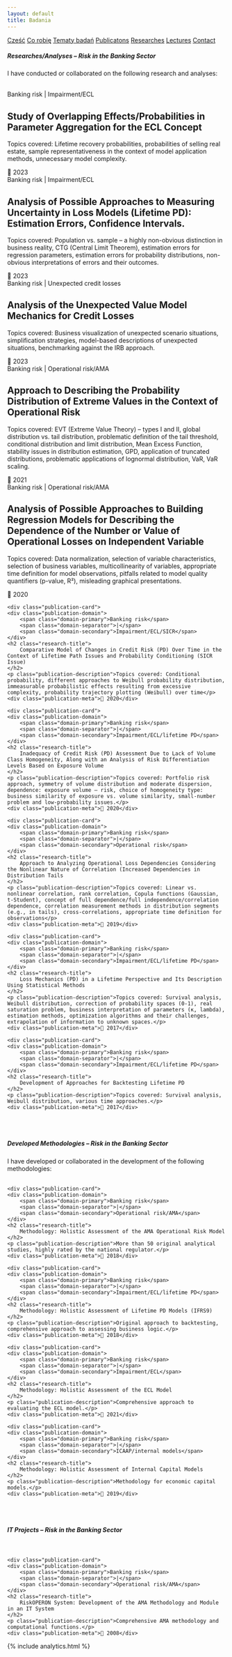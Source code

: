 ```yaml
---
layout: default
title: Badania
---
```

<div id="myMenu">
  <a href="/" class="menu-option">Cześć</a>
  <a href="/about" class="menu-option">Co robię</a>
  <a href="/topics" class="menu-option">Tematy badań</a>
  <a href="/publications" class="menu-option">Publicatons</a>
  <a href="/researches" class="menu-option">Researches</a>
  <a href="/conferences" class="menu-option">Lectures</a>
  <a href="/contact" class="menu-option">Contact</a>
</div>

<div class="square"></div>
<div class="square1"></div>
<div class="square2"></div>
<div class="square-big"></div>

##### Researches/Analyses – Risk in the Banking Sector
I have conducted or collaborated on the following research and analyses:
<br>
<br>


<div class="publications-container">


  <div class="publication-card">
    <div class="publication-domain">
        <span class="domain-primary">Banking risk</span>
        <span class="domain-separator">|</span>
        <span class="domain-secondary">Impairment/ECL</span>
    </div>
    <h2 class="research-title">
      Study of Overlapping Effects/Probabilities in Parameter Aggregation for the ECL Concept
    </h2>
    <p class="publication-description">Topics covered: Lifetime recovery probabilities, probabilities of selling real estate, sample representativeness in the context of model application methods, unnecessary model complexity.</p>
    <div class="publication-meta">📅 2023</div>
  </div>




  <div class="publication-card">
    <div class="publication-domain">
        <span class="domain-primary">Banking risk</span>
        <span class="domain-separator">|</span>
        <span class="domain-secondary">Impairment/ECL</span>
    </div>
    <h2 class="research-title">
        Analysis of Possible Approaches to Measuring Uncertainty in Loss Models (Lifetime PD): Estimation Errors, Confidence Intervals.
    </h2>
    <p class="publication-description">Topics covered: Population vs. sample – a highly non-obvious distinction in business reality, CTG (Central Limit Theorem), estimation errors for regression parameters, estimation errors for probability distributions, non-obvious interpretations of errors and their outcomes.</p>
    <div class="publication-meta">📅 2023</div>
  </div>




  <div class="publication-card">
    <div class="publication-domain">
        <span class="domain-primary">Banking risk</span>
        <span class="domain-separator">|</span>
        <span class="domain-secondary">Unexpected credit losses</span>
    </div>
    <h2 class="research-title">
        Analysis of the Unexpected Value Model Mechanics for Credit Losses
    </h2>
    <p class="publication-description">Topics covered: Business visualization of unexpected scenario situations, simplification strategies, model-based descriptions of unexpected situations, benchmarking against the IRB approach. </p>
    <div class="publication-meta">📅 2023</div>
  </div>


  <div class="publication-card">
    <div class="publication-domain">
        <span class="domain-primary">Banking risk</span>
        <span class="domain-separator">|</span>
        <span class="domain-secondary">Operational risk/AMA</span>
    </div>
    <h2 class="research-title">
        Approach to Describing the Probability Distribution of Extreme Values in the Context of Operational Risk
    </h2>
    <p class="publication-description">Topics covered: EVT (Extreme Value Theory) – types I and II, global distribution vs. tail distribution, problematic definition of the tail threshold, conditional distribution and limit distribution, Mean Excess Function, stability issues in distribution estimation, GPD, application of truncated distributions, problematic applications of lognormal distribution, VaR, VaR scaling. </p>
    <div class="publication-meta">📅 2021</div>
  </div>




  <div class="publication-card">
    <div class="publication-domain">
        <span class="domain-primary">Banking risk</span>
        <span class="domain-separator">|</span>
        <span class="domain-secondary">Operational risk/AMA</span>
    </div>
    <h2 class="research-title">
        Analysis of Possible Approaches to Building Regression Models for Describing the Dependence of the Number or Value of Operational Losses on Independent Variable
    </h2>
    <p class="publication-description">Topics covered: Data normalization, selection of variable characteristics, selection of business variables, multicollinearity of variables, appropriate time definition for model observations, pitfalls related to model quality quantifiers (p-value, R²), misleading graphical presentations.</p>
    <div class="publication-meta">📅 2020</div>
  </div>





    <div class="publication-card">
    <div class="publication-domain">
        <span class="domain-primary">Banking risk</span>
        <span class="domain-separator">|</span>
        <span class="domain-secondary">Impairment/ECL/SICR</span>
    </div>
    <h2 class="research-title">
        Comparative Model of Changes in Credit Risk (PD) Over Time in the Context of Lifetime Path Issues and Probability Conditioning (SICR Issue)
    </h2>
    <p class="publication-description">Topics covered: Conditional probability, different approaches to Weibull probability distribution, immeasurable probabilistic effects resulting from excessive complexity, probability trajectory plotting (Weibull) over time</p>
    <div class="publication-meta">📅 2020</div>
  </div>



    <div class="publication-card">
    <div class="publication-domain">
        <span class="domain-primary">Banking risk</span>
        <span class="domain-separator">|</span>
        <span class="domain-secondary">Impairment/ECL/lifetime PD</span>
    </div>
    <h2 class="research-title">
        Inadequacy of Credit Risk (PD) Assessment Due to Lack of Volume Class Homogeneity, Along with an Analysis of Risk Differentiation Levels Based on Exposure Volume
    </h2>
    <p class="publication-description">Topics covered: Portfolio risk approach, symmetry of volume distribution and moderate dispersion, dependence: exposure volume – risk, choice of homogeneity type: business similarity of exposure vs. volume similarity, small-number problem and low-probability issues.</p>
    <div class="publication-meta">📅 2020</div>
  </div>



    <div class="publication-card">
    <div class="publication-domain">
        <span class="domain-primary">Banking risk</span>
        <span class="domain-separator">|</span>
        <span class="domain-secondary">Operational risk</span>
    </div>
    <h2 class="research-title">
        Approach to Analyzing Operational Loss Dependencies Considering the Nonlinear Nature of Correlation (Increased Dependencies in Distribution Tails
    </h2>
    <p class="publication-description">Topics covered: Linear vs. nonlinear correlation, rank correlation, Copula functions (Gaussian, t-Student), concept of full dependence/full independence/correlation dependence, correlation measurement methods in distribution segments (e.g., in tails), cross-correlations, appropriate time definition for observations</p>
    <div class="publication-meta">📅 2019</div>
  </div>




    <div class="publication-card">
    <div class="publication-domain">
        <span class="domain-primary">Banking risk</span>
        <span class="domain-separator">|</span>
        <span class="domain-secondary">Impairment/ECL/lifetime PD</span>
    </div>
    <h2 class="research-title">
        Loss Mechanics (PD) in a Lifetime Perspective and Its Description Using Statistical Methods
    </h2>
    <p class="publication-description">Topics covered: Survival analysis, Weibull distribution, correction of probability spaces (0-1), real saturation problem, business interpretation of parameters (κ, lambda), estimation methods, optimization algorithms and their challenges, extrapolation of information to unknown spaces.</p>
    <div class="publication-meta">📅 2017</div>
  </div>



    <div class="publication-card">
    <div class="publication-domain">
        <span class="domain-primary">Banking risk</span>
        <span class="domain-separator">|</span>
        <span class="domain-secondary">Impairment/ECL/lifetime PD</span>
    </div>
    <h2 class="research-title">
        Development of Approaches for Backtesting Lifetime PD
    </h2>
    <p class="publication-description">Topics covered: Survival analysis, Weibull distribution, various time approaches.</p>
    <div class="publication-meta">📅 2017</div>
  </div>
  </div>

<br>
<br>

##### Developed Methodologies – Risk in the Banking Sector
I have developed or collaborated in the development of the following methodologies:
<br>
<br>

<div class="publications-container">


    <div class="publication-card">
    <div class="publication-domain">
        <span class="domain-primary">Banking risk</span>
        <span class="domain-separator">|</span>
        <span class="domain-secondary">Operational risk/AMA</span>
    </div>
    <h2 class="research-title">
        Methodology: Holistic Assessment of the AMA Operational Risk Model
    </h2>
    <p class="publication-description">More than 50 original analytical studies, highly rated by the national regulator.</p>
    <div class="publication-meta">📅 2018</div>
  </div>


    <div class="publication-card">
    <div class="publication-domain">
        <span class="domain-primary">Banking risk</span>
        <span class="domain-separator">|</span>
        <span class="domain-secondary">Impairment/ECL/lifetime PD</span>
    </div>
    <h2 class="research-title">
        Methodology: Holistic Assessment of Lifetime PD Models (IFRS9)
    </h2>
    <p class="publication-description">Original approach to backtesting, comprehensive approach to assessing business logic.</p>
    <div class="publication-meta">📅 2018</div>
  </div>


    <div class="publication-card">
    <div class="publication-domain">
        <span class="domain-primary">Banking risk</span>
        <span class="domain-separator">|</span>
        <span class="domain-secondary">Impairment/ECL</span>
    </div>
    <h2 class="research-title">
        Methodology: Holistic Assessment of the ECL Model
    </h2>
    <p class="publication-description">Comprehensive approach to evaluating the ECL model.</p>
    <div class="publication-meta">📅 2021</div>
  </div>



    <div class="publication-card">
    <div class="publication-domain">
        <span class="domain-primary">Banking risk</span>
        <span class="domain-separator">|</span>
        <span class="domain-secondary">ICAAP/internal models</span>
    </div>
    <h2 class="research-title">
        Methodology: Holistic Assessment of Internal Capital Models
    </h2>
    <p class="publication-description">Methodology for economic capital models.</p>
    <div class="publication-meta">📅 2019</div>
  </div>
  </div>


<br>
<br>

##### IT Projects – Risk in the Banking Sector
<br>

<div class="publications-container">


    <div class="publication-card">
    <div class="publication-domain">
        <span class="domain-primary">Banking risk</span>
        <span class="domain-separator">|</span>
        <span class="domain-secondary">Operational risk/AMA</span>
    </div>
    <h2 class="research-title">
        RiskOPERON System: Development of the AMA Methodology and Module in an IT System
    </h2>
    <p class="publication-description">Comprehensive AMA methodology and computational functions.</p>
    <div class="publication-meta">📅 2008</div>
  </div>
  </div>

{% include analytics.html %}

